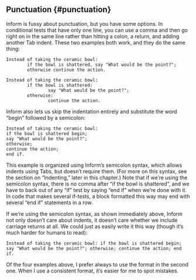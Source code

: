 ## Punctuation {#punctuation}

Inform is fussy about punctuation, but you have some options. In conditional tests that have only one line, you can use a comma and then go right on in the same line rather than hitting a colon, a return, and adding another Tab indent. These two examples both work, and they do the same thing:

```inform7
Instead of taking the ceramic bowl:
        if the bowl is shattered, say "What would be the point?";
        otherwise continue the action.

Instead of taking the ceramic bowl:
        if the bowl is shattered:
                say "What would be the point?";
        otherwise:
                continue the action.
```

Inform also lets us skip the indentation entirely and substitute the word “begin” followed by a semicolon:

```inform7
Instead of taking the ceramic bowl:
if the bowl is shattered begin;
say "What would be the point?";
otherwise;
continue the action;
end if.
```

This example is organized using Inform’s semicolon syntax, which allows indents using Tabs, but doesn’t require them. (For more on this syntax, see the section on “Indenting,” later in this chapter.) Note that if we’re using the semicolon syntax, there is _no_ comma after “if the bowl is shattered”, and we have to back out of any “if” test by saying “end if” when we’re done with it. In code that makes several if-tests, a block formatted this way may end with several “end if” statements in a row.

If we’re using the semicolon syntax, as shown immediately above, Inform not only doesn’t care about indents, it doesn’t care whether we include carriage returns at all. We could just as easily write it this way (though it’s much harder for humans to read):

```inform7
Instead of taking the ceramic bowl: if the bowl is shattered begin; say "What would be the point?"; otherwise; continue the action; end if.
```

Of the four examples above, I prefer always to use the format in the second one. When I use a consistent format, it’s easier for me to spot mistakes.
